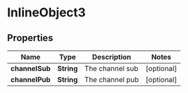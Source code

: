 

# InlineObject3

## Properties

Name | Type | Description | Notes
------------ | ------------- | ------------- | -------------
**channelSub** | **String** | The channel sub |  [optional]
**channelPub** | **String** | The channel pub |  [optional]



